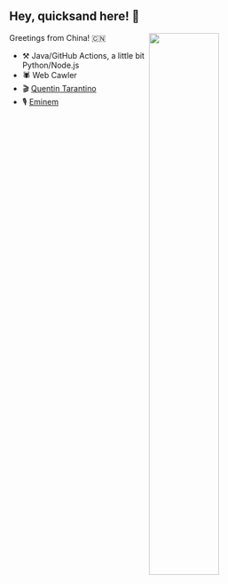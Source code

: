 ## Hey, quicksand here! 🏃

[<img align="right" width="50%" src="https://github-readme-stats.vercel.app/api?username=quicksandznzn&theme=dark&show_icons=true">](https://github.com/quicksandznzn)


Greetings from China! 🇨🇳

- ⚒️ Java/GitHub Actions, a little bit Python/Node.js
- 🕷 Web Cawler
- 🎬 [Quentin Tarantino](https://en.wikipedia.org/wiki/Quentin_Tarantino)
- 🎙 [Eminem](https://en.wikipedia.org/wiki/Eminem)
